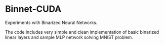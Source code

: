 # Binnet-CUDA
Experiments with Binarized Neural Networks.

The code includes very simple and clean implementation of
basic binarized linear layers and sample MLP network solving MNIST
problem.




